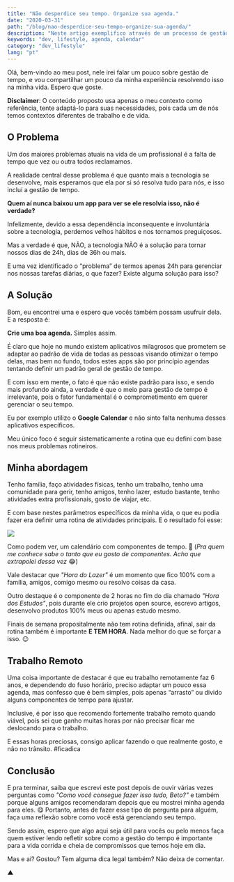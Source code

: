 ```yaml
---
title: "Não desperdice seu tempo. Organize sua agenda."
date: "2020-03-31"
path: "/blog/nao-desperdice-seu-tempo-organize-sua-agenda/"
description: "Neste artigo exemplifico através de um processo de gestão de tempo que eu mesmo defini para mim utilizando o Google Calendar como você também pode otimizar o seu tempo através de hábitos simples."
keywords: "dev, lifestyle, agenda, calendar"
category: "dev_lifestyle"
lang: "pt"
---
```


Olá, bem-vindo ao meu post, nele irei falar um pouco sobre gestão de tempo, e vou compartilhar um pouco da minha experiência resolvendo isso na minha vida. Espero que goste.

**Disclaimer**: O conteúdo proposto usa apenas o meu contexto como referência, tente adaptá-lo para suas necessidades, pois cada um de nós temos contextos diferentes de trabalho e de vida.

## O Problema

Um dos maiores problemas atuais na vida de um profissional é a falta de tempo que vez ou outra todos reclamamos.

A realidade central desse problema é que quanto mais a tecnologia se desenvolve, mais esperamos que ela por si só resolva tudo para nós, e isso incluí a gestão de tempo.

**Quem aí nunca baixou um app para ver se ele resolvia isso, não é verdade?**

Infelizmente, devido a essa dependência inconsequente e involuntária sobre a tecnologia, perdemos velhos hábitos e nos tornamos preguiçosos.

Mas a verdade é que, NÃO, a tecnologia NÃO é a solução para tornar nossos dias de 24h, dias de 36h ou mais.

E uma vez identificado o “problema” de termos apenas 24h para gerenciar nos nossas tarefas diárias, o que fazer? Existe alguma solução para isso?

## A Solução

Bom, eu encontrei uma e espero que vocês também possam usufruir dela. E a resposta é:

**Crie uma boa agenda.** Simples assim.

É claro que hoje no mundo existem aplicativos milagrosos que prometem se adaptar ao padrão de vida de todas as pessoas visando otimizar o tempo delas, mas bem no fundo, todos estes apps são por princípio agendas tentando definir um padrão geral de gestão de tempo.

E com isso em mente, o fato é que não existe padrão para isso, e sendo mais profundo ainda, a verdade é que o meio para gestão de tempo é irrelevante, pois o fator fundamental é o comprometimento em querer gerenciar o seu tempo.

Eu por exemplo utilizo o **Google Calendar** e não sinto falta nenhuma desses aplicativos específicos.

Meu único foco é seguir sistematicamente a rotina que eu defini com base nos meus problemas rotineiros.

## Minha abordagem

Tenho família, faço atividades físicas, tenho um trabalho, tenho uma comunidade para gerir, tenho amigos, tenho lazer, estudo bastante, tenho atividades extra profissionais, gosto de viajar, etc.

E com base nestes parâmetros específicos da minha vida, o que eu podia fazer era definir uma rotina de atividades principais. E o resultado foi esse:

<a href="https://user-images.githubusercontent.com/1680157/77971585-72e5ad80-72c5-11ea-8ee4-2118ae390f21.png" target="_blank" rel="noopener noreferrer">
<img src="https://user-images.githubusercontent.com/1680157/77971585-72e5ad80-72c5-11ea-8ee4-2118ae390f21.png" />
</a>

Como podem ver, um calendário com componentes de tempo. 🤯 (_Pra quem me conhece sabe o tanto que eu gosto de componentes. Acho que extrapolei dessa vez_ 😂)

Vale destacar que _"Hora do Lazer"_ é um momento que fico 100% com a família, amigos, comigo mesmo ou resolvo coisas da casa.

Outro destaque é o componente de 2 horas no fim do dia chamado _"Hora dos Estudos"_, pois durante ele crio projetos open source, escrevo artigos, desenvolvo produtos 100% meus ou apenas estudo mesmo.

Finais de semana propositalmente não tem rotina definida, afinal, sair da rotina também é importante **E TEM HORA**. Nada melhor do que se forçar a isso. 😉

## Trabalho Remoto

Uma coisa importante de destacar é que eu trabalho remotamente faz 6 anos, e dependendo do fuso horário, preciso adaptar um pouco essa agenda, mas confesso que é bem simples, pois apenas “arrasto” ou divido alguns componentes de tempo para ajustar.

Inclusive, é por isso que recomendo fortemente trabalho remoto quando viável, pois sei que ganho muitas horas por não precisar ficar me deslocando para o trabalho.

E essas horas preciosas, consigo aplicar fazendo o que realmente gosto, e não no trânsito. #ficadica

## Conclusão

E pra terminar, saiba que escrevi este post depois de ouvir várias vezes perguntas como _"Como você consegue fazer isso tudo, Beto?"_ e também porque alguns amigos recomendaram depois que eu mostrei minha agenda para eles. 😋 Portanto, antes de fazer esse tipo de pergunta para alguém, faça uma reflexão sobre como você está gerenciando seu tempo.

Sendo assim, espero que algo aqui seja útil para vocês ou pelo menos faça quem estiver lendo refletir sobre como a gestão do tempo é importante para a vida corrida e cheia de compromissos que temos hoje em dia.

Mas e aí? Gostou? Tem alguma dica legal também? Não deixa de comentar.

▲
